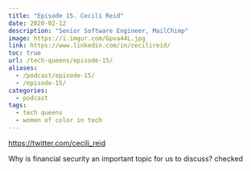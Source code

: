 ```yaml
---
title: "Episode 15. Cecili Reid"
date: 2020-02-12
description: "Senior Software Engineer, MailChimp"
image: https://i.imgur.com/Gpva44L.jpg
link: https://www.linkedin.com/in/cecilireid/
toc: true
url: /tech-queens/episode-15/
aliases:
  - /podcast/episode-15/
  - /episode-15/
categories:
  - podcast
tags:
  - tech queens
  - women of color in tech
---
```


https://twitter.com/cecili_reid

Why is financial security an important topic for us to discuss? checked
